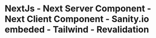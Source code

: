 # NextJs - Next Server Component - Next Client Component - Sanity.io embeded - Tailwind - Revalidation
